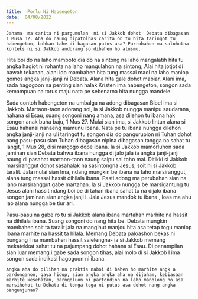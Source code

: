 ```yaml
---
title:  Porlu Ni Habengeton
date:  04/08/2022
---
```


`Jahama  ma carita ni pargumulan  ni si Jakkob dohot  Debata dibagasan 1 Musa 32. Aha do naung dipatolhas carita on tu hita taringot tu habengeton, bahkan tahe di bagasan putus asa? Parrohahon ma saluhutna konteks ni si Jakkob andorang so dibahen ho alusmu.`

Hita boi do na  laho  mamboto dia do na sintong na laho mangalatih  hita tu angka hagiot ni rohanta  na  laho mangulahon na sintong; Alai hita jotjot di bawah tekanan, alani ido mambahen  hita tung  massai  maol  na laho maniop  gomos  angka  janji-janji  ni  Debata. Alana hita gale dohot  mabiar.  Alani ima, sada hagogoon na penting sian halak Kristen ima habengeton, songon  sada  kemampuan  na torus  maju  nata pe sebenarna hita nungga mandele.

Sada contoh   habengeton  na umbalga na adong dibagasan  Bibel ima si Jakkob. Martaon-taon  adorang  soi, ia si Jakkob  nungga  manipu saudarana, hahana si Esau, suang songoni  nang  amana,  asa dilehon  tu  ibana hak  songon  anak buha baju, 1 Mus 27. Mulai sian ima, si Jakkob  lintun  alana  si Esau hahanai  nanaeng  mamunu  ibana. Nata pe tu ibana  nungga dilehon  angka janji-janji na uli taringot tu songon dia do pangurupion ni Tuhan dohot  nang pasu-pasu sian Tuhan dibagasan nipina dibagasan tangga na sahat tu langit, 1 Mus 28, disi margogo dope  ibana.  Ia si Jakkob  mamorluhon  sada  jaminan  sian Debata bahwa ibana nungga  di jalo jala ia angka  janji-janji  naung  di pasahat  martaon-taon  naung  salpu sai toho mai.  Ditikki si Jakkob  marsiranggut  dohot sasahalak  na sasintongna  Jesus, soit ni si Jakkob taralit.  Jala  mulai  sian Ima, ndang  mungkin be ibana na laho marsiranggut, alana tung massai hassit dihilala ibana. Pasti  adong  ma  perubahan  sian  na laho  marsiranggut gabe martahan. Ia si Jakkob  nungga be marsigantung  tu  Jesus  alani  hassit  ndang  boi be di tahan  ibana sahat tu na dijalo ibana  songon  jaminan  sian  angka janji i.  Jala Jesus  mandok  tu ibana , loas ma ahu lao  alana  nungga be tiur ari.

Pasu-pasu na gabe ro tu si Jakkob alana  ibana  martahan  marhite na hassit na dihilala ibana. Suang  songoni do nang hita be. Debata mungkin mambahen soit ta taralit jala na mangihut  manjou  hita  asa tetap togu maniop Ibana marhite na hassit ta hilala. Memang   Debata paloashon  bekas  ni bungang I  na mambahen hassit salelengna- ia si Jakkob memang  mekatekkat  sahat  tu  na pajumpang  dohot  hahana si Esau.  Di penampilan  sian  luar  memang i gabe sada songon  tihas, alai molo di si Jakkob I ima songon sada indikasi  hagogoon  ni  ibana.

`Angka aha do pilihan na praktis naboi di bahen ho marhite angk a pardonganon, gaya hidup, sian angka angka aha na dijaham, kebiasaan marhite kesehatan, parngoluon ni partondion na laho manolong ho asa marsihohot tu Debata di tonga-toga ni putus asa dohot nang angka pangunjunan?`